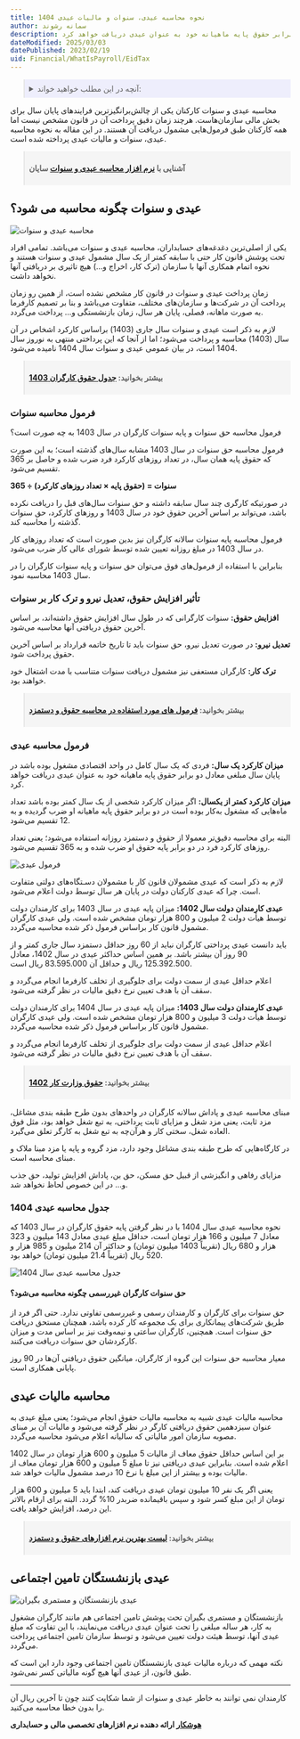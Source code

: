 ```yaml
---
title: نحوه محاسبه عیدی، سنوات و مالیات عیدی 1404
author: سمانه رشوند
description: فردی که یک سال گذشته در واحد اقتصادی مشغول بوده باشد در پایان سال مبلغی معادل دو برابر حقوق پایه ماهیانه خود به عنوان عیدی دریافت خواهد کرد.
dateModified: 2025/03/03
datePublished: 2023/02/19
uid: Financial/WhatIsPayroll/EidTax
---
```

<blockquote style="background-color:#eeeefc; padding:0.5rem">
<details>
  <summary>آنچه در این مطلب خواهید خواند:</summary>
  <ul>
    <li>عیدی و سنوات چگونه محاسبه می شود؟</li>
    <li>فرمول محاسبه سنوات</li>
    <li>تأثیر افزایش حقوق، تعدیل نیرو و ترک کار بر سنوات</li>
    <li>فرمول محاسبه عیدی</li>
    <li>جدول محاسبه عیدی 1404</li>
    <li>حق سنوات کارگران غیررسمی چگونه محاسبه می‌شود؟</li>
    <li>محاسبه مالیات عیدی</li>
    <li>عیدی بازنشستگان تامین اجتماعی</li>
  </ul>
</details>
</blockquote>

محاسبه عیدی و سنوات کارکنان یکی از چالش‌برانگیزترین فرایندهای پایان سال برای بخش مالی سازمان‌هاست. هرچند زمان دقیق پرداخت آن در قانون مشخص نیست اما همه کارکنان طبق فرمول‌هایی مشمول دریافت آن هستند. در این مقاله به نحوه محاسبه عیدی، سنوات و مالیات عیدی پرداخته شده است.

<blockquote style="background-color:#f5f5f5; padding:0.5rem">
<p><strong>آشنایی با <a href="https://www.hooshkar.com/Software/Sayan/Module/Payroll" target="_blank">نرم افزار محاسبه عیدی و سنوات</a> سایان</strong></p></blockquote>


## عیدی و سنوات چگونه محاسبه می شود؟

![محاسبه عیدی و سنوات](./Images/EidTax-03.webp)

یکی از اصلی‌ترین دغدغه‌های حسابداران، محاسبه عیدی و سنوات می‌باشد. تمامی افراد تحت پوشش قانون کار حتی با سابقه کمتر از یک سال مشمول عیدی و سنوات هستند و نحوه اتمام همکاری آنها با سازمان (ترک کار، اخراج و...) هیچ تاثیری بر دریافتی آنها نخواهد داشت.

زمان پرداخت عیدی و سنوات در قانون کار مشخص نشده است، از همین رو زمان پرداخت آن در شرکت‌ها و سازمان‌های مختلف، متفاوت می‌باشد و بنا بر تصمیم کارفرما به صورت ماهانه، فصلی، پایان هر سال، زمان بازنشستگی و... پرداخت می‌گردد.

لازم به ذکر است عیدی و سنوات سال جاری (1403) بر‌اساس کارکرد اشخاص در آن سال (1403) محاسبه و پرداخت می‌شود؛ اما از آنجا که این پرداختی منتهی به نوروز سال 1404 است، در بیان عمومی عیدی و سنوات سال 1404 نامیده می‌شود.

<blockquote style="background-color:#f5f5f5; padding:0.5rem">
<p><strong>بیشتر بخوانید: <a href="https://www.hooshkar.com/Wiki/Payroll/Payroll1403" target="_blank">جدول حقوق کارگران 1403</a></strong></p></blockquote>

### فرمول محاسبه سنوات
فرمول محاسبه حق سنوات و پایه سنوات کارگران در سال 1403 به چه صورت است؟

فرمول محاسبه حق سنوات در سال 1403 مشابه سال‌های گذشته است؛ به این صورت که حقوق پایه همان سال، در تعداد روزهای کارکرد فرد ضرب شده و حاصل بر 365 تقسیم می‌شود.

**سنوات = (حقوق پایه × تعداد روزهای کارکرد) ÷ 365**

در صورتیکه کارگری چند سال سابقه داشته و حق سنوات سال‌های قبل را دریافت نکرده باشد، می‌تواند بر اساس آخرین حقوق خود در سال 1403 و روزهای کارکرد، حق سنوات گذشته را محاسبه کند.

فرمول محاسبه پایه سنوات سالانه کارگران نیز بدین صورت است که تعداد روزهای کار در سال 1403 در مبلغ روزانه تعیین شده توسط شورای عالی کار ضرب می‌شود.

بنابراین با استفاده از فرمول‌های فوق می‌توان حق سنوات و پایه سنوات کارگران را در سال 1403 محاسبه نمود.

### تأثیر افزایش حقوق، تعدیل نیرو و ترک کار بر سنوات

**افزایش حقوق:** سنوات کارگرانی که در طول سال افزایش حقوق داشته‌اند، بر اساس آخرین حقوق دریافتی آنها محاسبه می‌شود.

**تعدیل نیرو:** در صورت تعدیل نیرو، حق سنوات باید تا تاریخ خاتمه قرارداد بر اساس آخرین حقوق پرداخت شود.

**ترک کار:** کارگران مستعفی نیز مشمول دریافت سنوات متناسب با مدت اشتغال خود خواهند بود.

<blockquote style="background-color:#f5f5f5; padding:0.5rem">
<p><strong>بیشتر بخوانید: <a href="https://www.hooshkar.com/Wiki/Payroll/PayrollFormula" target="_blank">فرمول های مورد استفاده در محاسبه حقوق و دستمزد</a></p></strong></blockquote>

### فرمول محاسبه عیدی
**میزان کارکرد یک سال:** فردی که یک سال کامل در واحد اقتصادی مشغول بوده باشد در پایان سال مبلغی معادل دو برابر حقوق پایه ماهیانه خود به عنوان عیدی دریافت خواهد کرد.

**میزان کارکرد کمتر از یکسال:** اگر میزان کارکرد شخصی از یک سال کمتر بوده باشد تعداد ماه‌هایی که مشغول به‌کار بوده‌ است در دو برابر حقوق پایه ماهیانه او ضرب گردیده و به 12 تقسیم می‌شود. 

البته برای محاسبه دقیق‌تر معمولا از حقوق و دستمزد روزانه استفاده می‌شود؛ یعنی تعداد روزهای کارکرد فرد در دو برابر پایه حقوق او ضرب شده و به 365 تقسیم می‌شود.

![فرمول عیدی](./Images/Eid.webp)

لازم به ذکر است که عیدی مشمولان قانون کار با مشمولان دسـتگاه‌های دولتی متفاوت است. 
چرا که عیدی کارکنان دولت در پایان هر سال توسط دولت اعلام می‌شود.

**عیدی کارمندان دولت سال 1402:** میزان پایه عیدی در سال 1403 برای کارمندان دولت توسط هیأت دولت 2 میلیون و 800 هزار تومان مشخص شده است.
ولی عیدی کارگران مشمول قانون کار براساس فرمول ذکر شده محاسبه می‌گردد. 

باید دانست عیدی پرداختی کارگران نباید از 60 روز حداقل دستمزد سال جاری کمتر و از 90 روز آن بیشتر باشد. 
بر همین اساس حداکثر عیدی در سال 1402، معادل 125.392.500 ریال و حداقل آن 83.595.000 ریال است. 

اعلام حداقل عیدی از سمت دولت برای جلوگیری از تخلف کارفرما انجام می‌گردد و سقف آن با هدف تعیین نرخ دقیق مالیات در نظر گرفته می‌شود.

**عیدی کارمندان دولت سال 1403:** میزان پایه عیدی در سال 1404 برای کارمندان دولت توسط هیأت دولت 3 میلیون و 800 هزار تومان مشخص شده است.
ولی عیدی کارگران مشمول قانون کار براساس فرمول ذکر شده محاسبه می‌گردد. 

اعلام حداقل عیدی از سمت دولت برای جلوگیری از تخلف کارفرما انجام می‌گردد و سقف آن با هدف تعیین نرخ دقیق مالیات در نظر گرفته می‌شود.

<blockquote style="background-color:#f5f5f5; padding:0.5rem">
<p><strong>بیشتر بخوانید: <a href="https://www.hooshkar.com/Wiki/Payroll/Payroll1402" target="_blank">حقوق وزارت کار 1402</a></p></strong></blockquote>

مبنای محاسبه عیدی و پاداش سالانه کارگران در واحدهای بدون طرح طبقه بندی مشاغل، مزد ثابت، یعنی مزد شغل و مزایای ثابت پرداختی، به تبع شغل خواهد بود، مثل فوق العاده شغل، سختی کار و هرآن‌چه به تبع شغل به کارگر تعلق می‌گیرد.

در کارگاه‌هایی که طرح طبقه بندی مشاغل وجود دارد، مزد گروه و پایه یا مزد مبنا ملاک و مبنای محاسبه است. 

مزایای رفاهی و انگیزشی از قبیل حق مسکن، حق بن، پاداش افزایش تولید، حق جذب و... در این خصوص لحاظ نخواهد شد.

### جدول محاسبه عیدی 1404

نحوه محاسبه عیدی سال 1404 با در نظر گرفتن پایه حقوق کارگران در سال 1403 که معادل 7 میلیون و 166 هزار تومان است، حداقل مبلغ عیدی معادل 143 میلیون و 323 هزار و 680 ریال (تقریباً 1403 میلیون تومان) و حداکثر آن 214 میلیون و 985 هزار و 520 ریال (تقریباً 21.4 میلیون تومان) خواهد بود.

![جدول محاسبه عیدی سال 1404](./Images/Eid1404CalculationTable.webp)

#### حق سنوات کارگران غیررسمی چگونه محاسبه می‌شود؟

حق سنوات برای کارگران و کارمندان رسمی و غیررسمی تفاوتی ندارد. حتی اگر فرد از طریق شرکت‌های پیمانکاری برای یک مجموعه کار کرده باشد، همچنان مستحق دریافت حق سنوات است. همچنین، کارگران ساعتی و نیمه‌وقت نیز بر اساس مدت و میزان کارکردشان حق سنوات دریافت می‌کنند.

معیار محاسبه حق سنوات این گروه از کارگران، میانگین حقوق دریافتی آن‌ها در 90 روز پایانی همکاری است.

## محاسبه مالیات عیدی

محاسبه مالیات عیدی شبیه به محاسبه مالیات حقوق انجام می‌شود؛ یعنی مبلغ عیدی به عنوان سیزدهمین حقوق دریافتی کارگر در نظر گرفته می‌شود و مالیات آن بر مبنای مصوبه سازمان امور مالیاتی که سالیانه اعلام می‌شود محاسبه می‌گردد. 

بر این اساس حداقل حقوق معاف از مالیات 5 میلیون و 600 هزار تومان در سال 1402 اعلام شده است. بنابراین عیدی دریافتی نیز تا مبلغ 5 میلیون و 600 هزار تومان معاف از مالیات بوده و بیشتر از این مبلغ با نرخ 10 درصد مشمول مالیات خواهد شد. 

یعنی اگر یک نفر 10 میلیون تومان عیدی دریافت کند، ابتدا باید 5 میلیون و 600 هزار تومان از این مبلغ کسر شود و سپس باقیمانده ضربدر 10% گردد. البته برای ارقام بالاتر این درصد، افزایش خواهد یافت.

<blockquote style="background-color:#f5f5f5; padding:0.5rem">
<p><strong>بیشتر بخوانید: <a href="https://www.hooshkar.com/Wiki/Financial/TheBestPayrollSoftware" target="_blank">لیست بهترین نرم افزارهای حقوق و دستمزد</a></p></strong></blockquote>

## عیدی بازنشستگان تامین اجتماعی

![عیدی بازنشستگان و مستمری بگیران](./Images/EidTax-02.webp)

بازنشستگان و مستمری بگیران تحت پوشش تامین اجتماعی هم مانند کارگران مشغول به کار، هر ساله مبلغی را تحت عنوان عیدی دریافت می‌نمایند، با این تفاوت که مبلغ عیدی آنها، توسط هیئت دولت تعیین می‌شود و توسط سازمان تامین اجتماعی پرداخت می‌گردد. 

نکته مهمی که درباره مالیات عیدی بازنشستگان تامین اجتماعی وجود دارد این است که طبق قانون، از عیدی آنها هیچ گونه مالیاتی کسر نمی‌شود.

---
کارمندان نمی توانند به خاطر عیدی و سنوات از شما شکایت کنند
چون تا آخرین ریال آن را بدون خطا محاسبه می‌کنید.

**<a href="https://www.hooshkar.com" target="_blank">هوشکار</a> ارائه دهنده نرم افزارهای تخصصی مالی و حسابداری**
